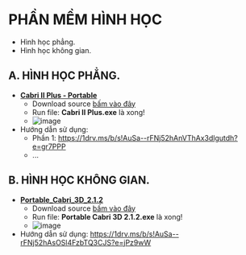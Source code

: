 # PHẦN MỀM HÌNH HỌC #
- Hình học phẳng.
- Hình học không gian.

## A. HÌNH HỌC PHẲNG.
- **[Cabri II Plus - Portable](https://1drv.ms/f/s!AuSa--rFNj52gj-AzDCYrg3K2gH6?e=o1PB2L)**
  - Download source [bấm vào đây](https://1drv.ms/f/s!AuSa--rFNj52gj-AzDCYrg3K2gH6?e=o1PB2L)
  - Run file: **Cabri II Plus.exe** là xong!
  - ![image](https://github.com/BsNgChiThanh/Cabri-PhanMemHinhHoc/assets/82578024/4f75f71c-c45f-4902-a14f-ac74535d2030)
- Hướng dẫn sử dụng:
  - Phần 1: https://1drv.ms/b/s!AuSa--rFNj52hAnVThAx3dlgutdh?e=gr7PPP
  - ...

## B. HÌNH HỌC KHÔNG GIAN.
- **[Portable_Cabri_3D_2.1.2](https://1drv.ms/u/s!AuSa--rFNj52hAreOuQadooFCrZG?e=HQvktC)**
  - Download source [bấm vào đây](https://1drv.ms/u/s!AuSa--rFNj52hAreOuQadooFCrZG?e=HQvktC)
  - Run file: **Portable Cabri 3D 2.1.2.exe** là xong!
  - ![image](https://github.com/BsNgChiThanh/Cabri-PhanMemHinhHoc/assets/82578024/bc6b1a7e-1659-46e6-9442-4f76cb8f40c9)
- Hướng dẫn sử dụng: https://1drv.ms/b/s!AuSa--rFNj52hAsOSl4FzbTQ3CJS?e=jPz9wW
